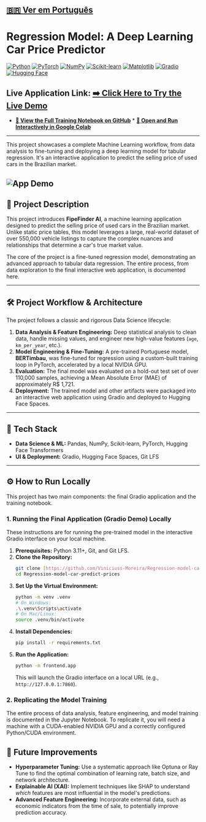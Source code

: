 [🇧🇷 Ver em Português](./README.pt-br.md)
---
#  Regression Model: A Deep Learning Car Price Predictor

[![Python](https://img.shields.io/badge/Python-3.11-3776AB?style=for-the-badge&logo=python&logoColor=white)](https://www.python.org/)
[![PyTorch](https://img.shields.io/badge/PyTorch-2.1-EE4C2C?style=for-the-badge&logo=pytorch&logoColor=white)](https://pytorch.org/)
[![NumPy](https://img.shields.io/badge/NumPy-013243?style=for-the-badge&logo=numpy&logoColor=white)](https://numpy.org/)
[![Scikit-learn](https://img.shields.io/badge/Scikit--learn-F7931E?style=for-the-badge&logo=scikitlearn&logoColor=white)](https://scikit-learn.org/)
[![Matplotlib](https://img.shields.io/badge/Matplotlib-11557c?style=for-the-badge&logo=matplotlib&logoColor=white)](https://matplotlib.org/)
[![Gradio](https://img.shields.io/badge/Gradio-4.29-FF7622?style=for-the-badge&logo=gradio&logoColor=white)](https://www.gradio.app/)
[![Hugging Face](https://img.shields.io/badge/%F0%9F%A4%97%20Hugging%20Face-Spaces-yellow?style=for-the-badge)](https://huggingface.co/spaces)

**Live Application Link:** [**➡️ Click Here to Try the Live Demo**](https://vinimoreira-regression-prices-cars-b4-it.hf.space)
---
* **[🔬 View the Full Training Notebook on GitHub](./notebooks/notebook.ipynb)** * **[🚀 Open and Run Interactively in Google Colab](https://colab.research.google.com/drive/1r--GE8Np_mnvnmFqMAOKteCkH2Pe0HwE?usp=sharing)**
---
This project showcases a complete Machine Learning workflow, from data analysis to fine-tuning and deploying a deep learning model for tabular regression. It's an interactive application to predict the selling price of used cars in the Brazilian market.

![App Demo](./img/demo.gif)
---

## 📖 Project Description

This project introduces **FipeFinder AI**, a machine learning application designed to predict the selling price of used cars in the Brazilian market. Unlike static price tables, this model leverages a large, real-world dataset of over 550,000 vehicle listings to capture the complex nuances and relationships that determine a car's true market value.

The core of the project is a fine-tuned regression model, demonstrating an advanced approach to tabular data regression. The entire process, from data exploration to the final interactive web application, is documented here.

---

## 🛠️ Project Workflow & Architecture

The project follows a classic and rigorous Data Science lifecycle:
1.  **Data Analysis & Feature Engineering:** Deep statistical analysis to clean data, handle missing values, and engineer new high-value features (`age`, `km_per_year`, etc.).
2.  **Model Engineering & Fine-Tuning:** A pre-trained Portuguese model, **BERTimbau**, was fine-tuned for regression using a custom-built training loop in PyTorch, accelerated by a local NVIDIA GPU.
3.  **Evaluation:** The final model was evaluated on a hold-out test set of over 110,000 samples, achieving a Mean Absolute Error (MAE) of approximately R$ 1,721.
4.  **Deployment:** The trained model and other artifacts were packaged into an interactive web application using Gradio and deployed to Hugging Face Spaces.

---

## 🚀 Tech Stack

* **Data Science & ML:** Pandas, NumPy, Scikit-learn, PyTorch, Hugging Face Transformers
* **UI & Deployment:** Gradio, Hugging Face Spaces, Git LFS

---

## ⚙️ How to Run Locally

This project has two main components: the final Gradio application and the training notebook.

### 1. Running the Final Application (Gradio Demo) Locally

These instructions are for running the pre-trained model in the interactive Gradio interface on your local machine.

1.  **Prerequisites:** Python 3.11+, Git, and Git LFS.
2.  **Clone the Repository:**
    ```bash
    git clone [https://github.com/Viniciuss-Moreira/Regression-model-car-predict-prices.git](https://github.com/Viniciuss-Moreira/Regression-model-car-predict-prices.git)
    cd Regression-model-car-predict-prices
    ```
3.  **Set Up the Virtual Environment:**
    ```bash
    python -m venv .venv
    # On Windows:
    .\.venv\Scripts\activate
    # On Mac/Linux:
    source .venv/bin/activate
    ```
4.  **Install Dependencies:**
    ```bash
    pip install -r requirements.txt
    ```
5.  **Run the Application:**
    ```bash
    python -m frontend.app
    ```
    This will launch the Gradio interface on a local URL (e.g., `http://127.0.0.1:7860`).

### 2. Replicating the Model Training

The entire process of data analysis, feature engineering, and model training is documented in the Jupyter Notebook. To replicate it, you will need a machine with a CUDA-enabled NVIDIA GPU and a correctly configured Python/CUDA environment.

## 🔮 Future Improvements

* **Hyperparameter Tuning:** Use a systematic approach like Optuna or Ray Tune to find the optimal combination of learning rate, batch size, and network architecture.
* **Explainable AI (XAI):** Implement techniques like SHAP to understand *which* features are most influential in the model's predictions.
* **Advanced Feature Engineering:** Incorporate external data, such as economic indicators from the time of sale, to potentially improve prediction accuracy.
